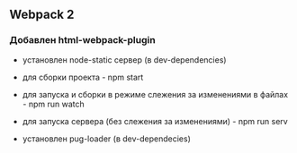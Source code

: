 ## Webpack 2
### Добавлен html-webpack-plugin


- установлен node-static сервер (в dev-dependencies)
- для сборки проекта - npm start
- для запуска и сборки в режиме слежения за изменениями в файлах - npm run watch
- для запуска сервера (без слежения за изменениями) - npm run serv

- установлен pug-loader (в dev-dependecies)